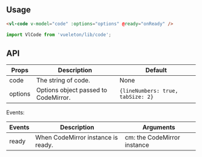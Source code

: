 ## Usage

``` html
<vl-code v-model="code" :options="options" @ready="onReady" />
```

``` js
import VlCode from 'vueleton/lib/code';
```

## API

Props         | Description                         | Default
--------------|-------------------------------------|---------
code          | The string of code.                 | None
options       | Options object passed to CodeMirror. | `{lineNumbers: true, tabSize: 2}`

Events:

Events        | Description                         | Arguments
--------------|-------------------------------------|-----------
ready         | When CodeMirror instance is ready.  | cm: the CodeMirror instance
